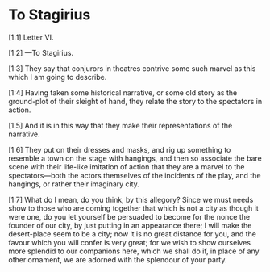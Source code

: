 # To Stagirius

[1:1] Letter VI.

[1:2] —To Stagirius.

[1:3] They say that conjurors in theatres contrive some such marvel as this which I am going to describe.

[1:4] Having taken some historical narrative, or some old story as the ground-plot of their sleight of hand, they relate the story to the spectators in action.

[1:5] And it is in this way that they make their representations of the narrative.

[1:6] They put on their dresses and masks, and rig up something to resemble a town on the stage with hangings, and then so associate the bare scene with their life-like imitation of action that they are a marvel to the spectators—both the actors themselves of the incidents of the play, and the hangings, or rather their imaginary city.

[1:7] What do I mean, do you think, by this allegory? Since we must needs show to those who are coming together that which is not a city as though it were one, do you let yourself be persuaded to become for the nonce the founder of our city, by just putting in an appearance there; I will make the desert-place seem to be a city; now it is no great distance for you, and the favour which you will confer is very great; for we wish to show ourselves more splendid to our companions here, which we shall do if, in place of any other ornament, we are adorned with the splendour of your party.

